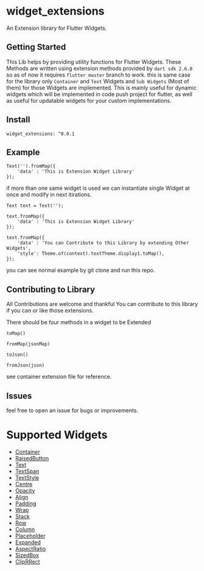 # widget_extensions

An Extension library for Flutter Widgets.

## Getting Started

This Lib helps by providing utility functions for Flutter Widgets. These Methods are written using extension methods provided by `dart sdk 2.6.0` so as of now it requires `flutter master` branch to work. this is same case for the library only `Container` and `Text` Widgets and `Sub Widgets` (Most of them) for those Widgets are implemented. This is mainly useful for dynamic widgets which will be implemented in code push project for flutter, as well as useful for updatable widgets for your custom implementations.

## Install

```
widget_extensions: ^0.0.1
```

## Example

```
Text('').fromMap({
    'data' : 'This is Extension Widget Library'
});
```

if more than one same widget is used we can instantiate single Widget at once and modify in next itirations.

```
Text text = Text('');

text.fromMap({
    'data' : 'This is Extension Widget Library'
});

text.fromMap({
    'data' : 'You can Contribute to this Library by extending Other Widgets',
    'style': Theme.of(context).textTheme.display1.toMap(),
});
```

you can see normal example by git clone and run this repo.


## Contributing to Library
 All Contributions are welcome and thankful
 You can contribute to this library if you can or like those extensions.

 There should be four methods in a widget to be Extended

 `toMap()`
 
 `fromMap(jsonMap)`

 `toJson()`
 
 `fromJson(json)`

 see container extension file for reference.

 ## Issues 
 feel free to open an issue for bugs or improvements.

 # Supported Widgets

 * [Container]()
 * [RaisedButton]()
 * [Text]()
 * [TextSpan]()
 * [TextStyle]()
 * [Centre]()
 * [Opacity]()
 * [Align]()
 * [Padding]()
 * [Wrap]()
 * [Stack]()
 * [Row]()
 * [Column]()
 * [Placeholder]()
 * [Expanded]()
 * [AspectRatio]()
 * [SizedBox]()
 * [ClipRRect]()
